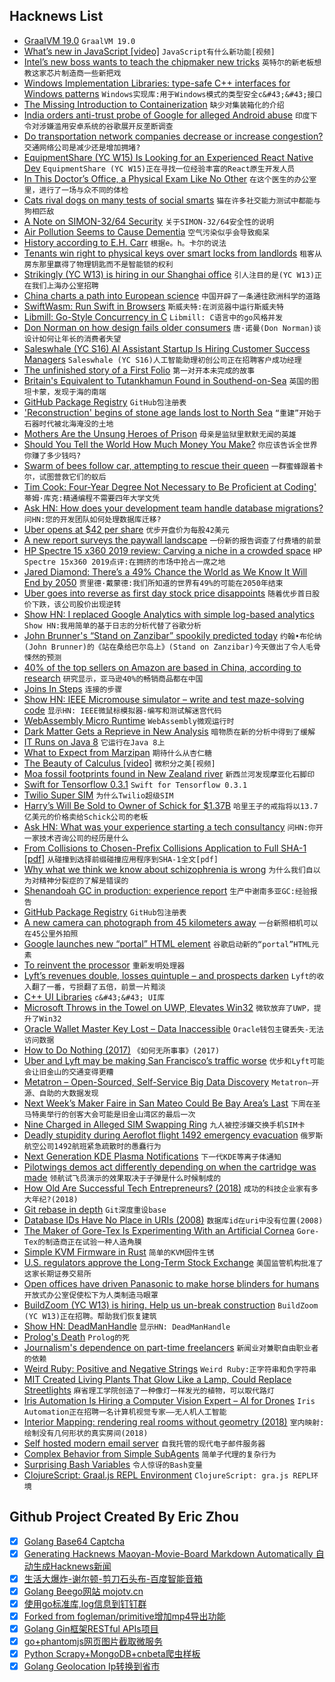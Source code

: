## Hacknews List


- [GraalVM 19.0](https://www.graalvm.org/docs/release-notes/#1900)  `GraalVM 19.0`
- [What’s new in JavaScript [video]](https://youtube.com/watch?v=c0oy0vQKEZE)  `JavaScript有什么新功能[视频]`
- [Intel’s new boss wants to teach the chipmaker new tricks](https://www.economist.com/business/2019/05/11/intels-new-boss-wants-to-teach-the-chipmaker-new-tricks)  `英特尔的新老板想教这家芯片制造商一些新把戏`
- [Windows Implementation Libraries: type-safe C&#43;&#43; interfaces for Windows patterns](https://github.com/Microsoft/wil#windows-implementation-libraries-wil)  `Windows实现库:用于Windows模式的类型安全c&#43;&#43;接口`
- [The Missing Introduction to Containerization](https://medium.com/devopslinks/the-missing-introduction-to-containerization-de1fbb73efc5)  `缺少对集装箱化的介绍`
- [India orders anti-trust probe of Google for alleged Android abuse](https://www.reuters.com/article/us-google-india-antitrust-exclusive/exclusive-india-orders-anti-trust-probe-of-google-for-alleged-android-abuse-sources-idUSKCN1SG17O)  `印度下令对涉嫌滥用安卓系统的谷歌展开反垄断调查`
- [Do transportation network companies decrease or increase congestion?](https://advances.sciencemag.org/content/5/5/eaau2670)  `交通网络公司是减少还是增加拥堵?`
- [EquipmentShare (YC W15) Is Looking for an Experienced React Native Dev](https://www.equipmentshare.com/careers/openings?gh_jid=1528655)  `EquipmentShare (YC W15)正在寻找一位经验丰富的React原生开发人员`
- [In This Doctor’s Office, a Physical Exam Like No Other](https://www.nytimes.com/2019/05/08/science/precision-medicine-overtreatment.html)  `在这个医生的办公室里，进行了一场与众不同的体检`
- [Cats rival dogs on many tests of social smarts](https://www.sciencemag.org/news/2019/05/cats-rival-dogs-many-tests-social-smarts-anyone-brave-enough-study-them)  `猫在许多社交能力测试中都能与狗相匹敌`
- [A Note on SIMON-32/64 Security](https://eprint.iacr.org/2019/474)  `关于SIMON-32/64安全性的说明`
- [Air Pollution Seems to Cause Dementia](https://www.wired.com/story/air-pollution-dementia/)  `空气污染似乎会导致痴呆`
- [History according to E.H. Carr](https://www.newstatesman.com/culture/books/2019/05/eh-carr-what-is-history-truth-subjectivity-facts)  `根据e。h。卡尔的说法`
- [Tenants win right to physical keys over smart locks from landlords](https://www.cnet.com/news/tenants-win-rights-to-physical-keys-over-smart-locks-from-landlords/)  `租客从房东那里赢得了物理钥匙而不是智能锁的权利`
- [Strikingly (YC W13) is hiring in our Shanghai office](https://www.strikingly.com/s/careers?utm_source=hn&amp;utm_content=sh)  `引人注目的是(YC W13)正在我们上海办公室招聘`
- [China charts a path into European science](https://www.nature.com/immersive/d41586-019-01126-5/index.html)  `中国开辟了一条通往欧洲科学的道路`
- [SwiftWasm: Run Swift in Browsers](https://swiftwasm.org/)  `斯威夫特:在浏览器中运行斯威夫特`
- [Libmill: Go-Style Concurrency in C](http://libmill.org/index.html)  `Libmill: C语言中的go风格并发`
- [Don Norman on how design fails older consumers](https://www.fastcompany.com/90338379/i-wrote-the-book-on-user-friendly-design-what-i-see-today-horrifies-me)  `唐·诺曼(Don Norman)谈设计如何让年长的消费者失望`
- [Saleswhale (YC S16) AI Assistant Startup Is Hiring Customer Success Managers](https://jobs.lever.co/saleswhale/69990b10-18e1-4524-805d-be2631b819ec)  `Saleswhale (YC S16)人工智能助理初创公司正在招聘客户成功经理`
- [The unfinished story of a First Folio](https://www.the-tls.co.uk/articles/public/unfinished-story-first-folio-shakespeare/)  `第一对开本未完成的故事`
- [Britain&#39;s Equivalent to Tutankhamun Found in Southend-on-Sea](https://www.theguardian.com/uk-news/2019/may/09/britains-equivalent-to-tutankhamun-found-in-southend-on-sea)  `英国的图坦卡蒙，发现于海的南端`
- [GitHub Package Registry](https://github.blog/2019-05-10-introducing-github-package-registry/)  `GitHub包注册表`
- [&#39;Reconstruction&#39; begins of stone age lands lost to North Sea](https://www.theguardian.com/science/2019/may/08/mapping-begins-of-lands-lost-to-north-sea-during-the-stone-age)  `“重建”开始于石器时代被北海淹没的土地`
- [Mothers Are the Unsung Heroes of Prison](https://www.themarshallproject.org/2019/05/09/why-mothers-are-the-unsung-heroes-of-prison)  `母亲是监狱里默默无闻的英雄`
- [Should You Tell the World How Much Money You Make?](https://www.nytimes.com/2019/05/10/business/salary-transparency-ask-a-manager.html)  `你应该告诉全世界你赚了多少钱吗?`
- [Swarm of bees follow car, attempting to rescue their queen](https://www.telegraph.co.uk/news/2016/05/24/swarm-of-bees-follow-grandmothers-car-for-over-24-hours-attempti/)  `一群蜜蜂跟着卡尔，试图营救它们的蚁后`
- [Tim Cook: Four-Year Degree Not Necessary to Be Proficient at Coding&#39;](https://www.macrumors.com/2019/05/10/apple-ceo-tim-cook-says-no-degree-needed-to-code/)  `蒂姆·库克:精通编程不需要四年大学文凭`
- [Ask HN: How does your development team handle database migrations?](item?id=19880334)  `问HN:您的开发团队如何处理数据库迁移?`
- [Uber opens at $42 per share](https://techcrunch.com/2019/05/10/uber-ipo-trading-debut/)  `优步开盘价为每股42美元`
- [A new report surveys the paywall landscape](https://www.niemanlab.org/2019/05/across-seven-countries-the-average-price-for-paywalled-news-is-about-15-75-month/)  `一份新的报告调查了付费墙的前景`
- [HP Spectre 15 x360 2019 review: Carving a niche in a crowded space](https://arstechnica.com/?p=1474677)  `HP Spectre 15x360 2019点评:在拥挤的市场中抢占一席之地`
- [Jared Diamond: There’s a 49% Chance the World as We Know It Will End by 2050](http://nymag.com/intelligencer/2019/05/jared-diamond-on-his-new-book-upheaval.html)  `贾里德·戴蒙德:我们所知道的世界有49%的可能在2050年结束`
- [Uber goes into reverse as first day stock price disappoints](https://www.theguardian.com/technology/2019/may/10/uber-goes-into-reverse-as-first-day-stock-price-disappoints)  `随着优步首日股价下跌，该公司股价出现逆转`
- [Show HN: I replaced Google Analytics with simple log-based analytics](https://benhoyt.com/writings/replacing-google-analytics/)  `Show HN:我用简单的基于日志的分析代替了谷歌分析`
- [John Brunner&#39;s “Stand on Zanzibar” spookily predicted today](http://www.bbc.com/culture/story/20190509-the-1968-sci-fi-that-spookily-predicted-today)  `约翰•布伦纳(John Brunner)的《站在桑给巴尔岛上》(Stand on Zanzibar)今天做出了令人毛骨悚然的预测`
- [40% of the top sellers on Amazon are based in China, according to research](https://www.marketplacepulse.com/articles/40-of-merchants-on-amazon-based-in-china)  `研究显示，亚马逊40%的畅销商品都在中国`
- [Joins In Steps](http://www.zindlerb.com/joins-in-steps/)  `连接的步骤`
- [Show HN: IEEE Micromouse simulator – write and test maze-solving code](https://github.com/mackorone/mms)  `显示HN: IEEE微鼠标模拟器-编写和测试解迷宫代码`
- [WebAssembly Micro Runtime](https://github.com/intel/wasm-micro-runtime)  `WebAssembly微观运行时`
- [Dark Matter Gets a Reprieve in New Analysis](http://nautil.us/blog/dark-matter-gets-a-reprieve-in-new-analysis)  `暗物质在新的分析中得到了缓解`
- [IT Runs on Java 8](https://veekaybee.github.io/2019/05/10/java8/)  `它运行在Java 8上`
- [What to Expect from Marzipan](https://blog.iconfactory.com/2019/05/what-to-expect-from-marzipan/)  `期待什么从杏仁糖`
- [The Beauty of Calculus [video]](https://frankeprogram.yale.edu/event/steven-strogatz-lecture-april-26-2019)  `微积分之美[视频]`
- [Moa fossil footprints found in New Zealand river](https://www.stuff.co.nz/national/112561679/tractor-driver-finds-south-islands-first-moa-footprints-in-otago-river)  `新西兰河发现摩亚化石脚印`
- [Swift for Tensorflow 0.3.1](https://groups.google.com/a/tensorflow.org/forum/m/?pli=1#!topic/swift/S6KyX1szLuY)  `Swift for Tensorflow 0.3.1`
- [Twilio Super SIM](https://www.twilio.com/wireless/super-sim)  `为什么Twilio超级SIM`
- [Harry’s Will Be Sold to Owner of Schick for $1.37B](https://www.nytimes.com/2019/05/09/business/dealbook/harrys-edgewell-acquisition.html)  `哈里王子的戒指将以13.7亿美元的价格卖给Schick公司的老板`
- [Ask HN: What was your experience starting a tech consultancy](item?id=19876825)  `问HN:你开一家技术咨询公司的经历是什么`
- [From Collisions to Chosen-Prefix Collisions Application to Full SHA-1 [pdf]](https://eprint.iacr.org/2019/459.pdf)  `从碰撞到选择前缀碰撞应用程序到SHA-1全文[pdf]`
- [Why what we think we know about schizophrenia is wrong](https://www.theguardian.com/books/2019/may/11/nathan-filer-schizophrenia)  `为什么我们自以为对精神分裂症的了解是错误的`
- [Shenandoah GC in production: experience report](http://clojure-goes-fast.com/blog/shenandoah-in-production/)  `生产中谢南多亚GC:经验报告`
- [GitHub Package Registry](https://github.com/features/package-registry)  `GitHub包注册表`
- [A new camera can photograph from 45 kilometers away](https://www.technologyreview.com/s/613457/a-new-camera-can-photograph-you-from-45-kilometers-away/)  `一台新照相机可以在45公里外拍照`
- [Google launches new “portal” HTML element](https://www.zdnet.com/article/google-launches-portals-a-new-web-page-navigation-system-for-chrome/)  `谷歌启动新的“portal”HTML元素`
- [To reinvent the processor](https://medium.com/@veedrac/to-reinvent-the-processor-671139a4a034)  `重新发明处理器`
- [Lyft’s revenues double, losses quintuple – and prospects darken](https://www.economist.com/business/2019/05/11/lyfts-revenues-double-losses-quintuple-and-prospects-darken)  `Lyft的收入翻了一番，亏损翻了五倍，前景一片黯淡`
- [C&#43;&#43; UI Libraries](https://philippegroarke.com/posts/2018/c&#43;&#43;_ui_solutions/)  `c&#43;&#43; UI库`
- [Microsoft Throws in the Towel on UWP, Elevates Win32](https://www.extremetech.com/computing/291124-microsoft-throws-in-the-towel-on-uwp-elevates-win32)  `微软放弃了UWP，提升了Win32`
- [Oracle Wallet Master Key Lost – Data Inaccessible](https://www.reddit.com/r/sysadmin/comments/bn38pp/oracle_wallet_master_key_lost/)  `Oracle钱包主键丢失-无法访问数据`
- [How to Do Nothing (2017)](https://medium.com/@the_jennitaur/how-to-do-nothing-57e100f59bbb)  `《如何无所事事》(2017)`
- [Uber and Lyft may be making San Francisco’s traffic worse](https://www.sciencemag.org/news/2019/05/uber-and-lyft-may-be-making-san-francisco-s-traffic-worse)  `优步和Lyft可能会让旧金山的交通变得更糟`
- [Metatron – Open-Sourced, Self-Service Big Data Discovery](https://metatron.app/)  `Metatron—开源、自助的大数据发现`
- [Next Week’s Maker Faire in San Mateo Could Be Bay Area’s Last](https://www.sfchronicle.com/business/article/Next-week-s-Maker-Faire-in-San-Mateo-could-be-13836040.php)  `下周在圣马特奥举行的创客大会可能是旧金山湾区的最后一次`
- [Nine Charged in Alleged SIM Swapping Ring](https://krebsonsecurity.com/2019/05/nine-charged-in-alleged-sim-swapping-ring/)  `九人被控涉嫌交换手机SIM卡`
- [Deadly stupidity during Aeroflot flight 1492 emergency evacuation](http://www.askthepilot.com/deadly-stupidity-in-moscow/)  `俄罗斯航空公司1492航班紧急疏散时的愚蠢行为`
- [Next Generation KDE Plasma Notifications](https://blog.broulik.de/2019/05/next-generation-plasma-notifications/)  `下一代KDE等离子体通知`
- [Pilotwings demos act differently depending on when the cartridge was made](https://twitter.com/Foone/status/1126996260026605568)  `领航试飞员演示的效果取决于子弹是什么时候制成的`
- [How Old Are Successful Tech Entrepreneurs? (2018)](https://insight.kellogg.northwestern.edu/article/younger-older-tech-entrepreneurs)  `成功的科技企业家有多大年纪?(2018)`
- [Git rebase in depth](https://git-rebase.io)  `Git深度重设base`
- [Database IDs Have No Place in URIs (2008)](https://johntopley.com/2008/08/19/database-ids-have-no-place-in-uris/)  `数据库id在uri中没有位置(2008)`
- [The Maker of Gore-Tex Is Experimenting With an Artificial Cornea](https://www.bloomberg.com/features/2019-gore-artificial-cornea/)  `Gore-Tex的制造商正在试验一种人造角膜`
- [Simple KVM Firmware in Rust](https://github.com/intel/rust-hypervisor-firmware)  `简单的KVM固件生锈`
- [U.S. regulators approve the Long-Term Stock Exchange](https://www.reuters.com/article/us-usa-sec-siliconvalley/u-s-regulators-approve-new-silicon-valley-stock-exchange-idUSKCN1SG21K)  `美国监管机构批准了这家长期证券交易所`
- [Open offices have driven Panasonic to make horse blinders for humans](https://techcrunch.com/2018/10/17/open-offices-have-driven-panasonic-to-make-horse-blinders-for-humans/)  `开放式办公室促使松下为人类制造马眼罩`
- [BuildZoom (YC W13) is hiring. Help us un-break construction](https://jobs.lever.co/buildzoom)  `BuildZoom (YC W13)正在招聘。帮助我们恢复建筑`
- [Show HN: DeadManHandle](https://www.deadmanhandle.com/dmh/login/)  `显示HN: DeadManHandle`
- [Prolog&#39;s Death](https://synthese.wordpress.com/2010/08/21/prologs-death/)  `Prolog的死`
- [Journalism&#39;s dependence on part-time freelancers](https://newrepublic.com/article/153744/gig-economy)  `新闻业对兼职自由职业者的依赖`
- [Weird Ruby: Positive and Negative Strings](https://metaredux.com/posts/2019/05/10/weird-ruby-positive-and-negative-strings.html)  `Weird Ruby:正字符串和负字符串`
- [MIT Created Living Plants That Glow Like a Lamp, Could Replace Streetlights](https://www.physics-astronomy.org/2018/11/mit-just-created-living-plants-that.html)  `麻省理工学院创造了一种像灯一样发光的植物，可以取代路灯`
- [Iris Automation Is Hiring a Computer Vision Expert – AI for Drones](http://www.irisonboard.com/careers/)  `Iris Automation正在招聘一名计算机视觉专家——无人机人工智能`
- [Interior Mapping: rendering real rooms without geometry (2018)](https://www.gamasutra.com/blogs/JoostVanDongen/20180925/327159/Interior_Mapping_rendering_real_rooms_without_geometry.php)  `室内映射:绘制没有几何形状的真实房间(2018)`
- [Self hosted modern email server](https://wildduck.email/)  `自我托管的现代电子邮件服务器`
- [Complex Behavior from Simple SubAgents](https://www.lesswrong.com/posts/3pKXC62C98EgCeZc4/complex-behavior-from-simple-sub-agents)  `简单子代理的复杂行为`
- [Surprising Bash Variables](https://zwischenzugs.com/2019/05/11/seven-surprising-bash-variables/)  `令人惊讶的Bash变量`
- [ClojureScript: Graal.js REPL Environment](https://clojurescript.org/news/2018-11-02-release#_graal_js_repl_environment)  `ClojureScript: gra.js REPL环境`

## Github Project Created By Eric Zhou

- [x] [Golang Base64 Captcha](https://github.com/mojocn/base64Captcha)
- [x] [Generating Hacknews Maoyan-Movie-Board Markdown Automatically 自动生成Hacknews新闻](https://github.com/dejavuzhou/md-genie)
- [x] [生活大爆炸-谢尔顿-剪刀石头布-百度智能音箱](https://github.com/mojocn/dueros-bang-game)
- [x] [Golang Beego网站 mojotv.cn](https://github.com/mojocn/www.mojotv.cn)
- [x] [使用go标准库,log信息到钉钉群](https://github.com/mojocn/dooger)
- [x] [Forked from fogleman/primitive增加mp4导出功能](https://github.com/mojocn/primitive)
- [x] [Golang Gin框架RESTful APIs项目](https://github.com/JJJJJJJerk/ezier-golang-web-api-framework)
- [x] [go+phantomjs网页图片截取微服务](https://github.com/mojocn/screen_shot)
- [x] [Python Scrapy+MongoDB+cnbeta爬虫样板](https://github.com/mojocn/scrapy_mongodb_boilerplate_cnbeta)
- [x] [Golang Geolocation Ip转换到省市](https://github.com/mojocn/ip2location)